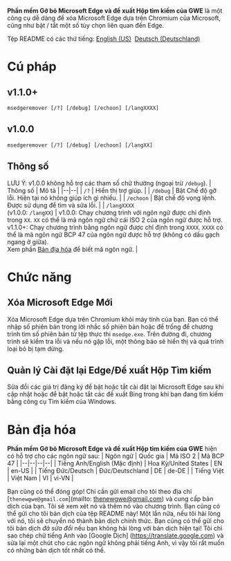 **Phần mềm Gỡ bỏ Microsoft Edge và đề xuất Hộp tìm kiếm của GWE** là một công cụ dễ dàng để xóa Microsoft Edge dựa trên Chromium của Microsoft, cũng như bật / tắt một số tùy chọn liên quan đến Edge.

Tệp README có các thứ tiếng: [English (US)](https://github.com/gamingwithevets/msedgeremover/blob/main/README.md)&nbsp; [Deutsch (Deutschland)](https://github.com/gamingwithevets/msedgeremover/blob/main/README/README_de-DE.md)

# Cú pháp
## v1.1.0+
```
msedgeremover [/?] [/debug] [/echoon] [/langXXXX]
```
## v1.0.0
```
msedgeremover [/?] [/debug] [/echoon] [/langXX]
```
## Thông số
LƯU Ý: v1.0.0 không hỗ trợ các tham số chữ thường (ngoại trừ `/debug`).
| Thông số | Mô tả |
|--|--|
| `/?` | Hiển thị trợ giúp. |
| `/debug` | Bật Chế độ gỡ lỗi. Hiện tại nó không giúp ích gì nhiều. |
| `/echoon` | Bật chế độ vọng lệnh. Được sử dụng để tìm và sửa lỗi. |
| `/langXXXX`<br/>(v1.0.0: `/langXX`) | v1.0.0: Chạy chương trình với ngôn ngữ được chỉ định trong `XX`. `XX` có thể là mã ngôn ngữ chữ cái ISO 2 của ngôn ngữ được hỗ trợ.<br/>v1.1.0+: Chạy chương trình bằng ngôn ngữ được chỉ định trong `XXXX`. `XXXX` có thể là mã ngôn ngữ BCP 47 của ngôn ngữ được hỗ trợ (không có dấu gạch ngang ở giữa).<br/>Xem phần [Bản địa hóa](https://github.com/gamingwithevets/msedgeremover/blob/main/README/README_vi-VN.md#b%E1%BA%A3n-%C4%91%E1%BB%8Ba-h%C3%B3a) để biết mã ngôn ngữ. |

# Chức năng
## Xóa Microsoft Edge Mới
Xóa Microsoft Edge dựa trên Chromium khỏi máy tính của bạn. Bạn có thể nhập số phiên bản trong lời nhắc số phiên bản hoặc để trống để chương trình tìm số phiên bản từ tệp thực thi `msedge.exe`. Trên đường đi, chương trình sẽ kiểm tra lỗi và nếu nó gặp lỗi, một thông báo sẽ hiển thị và quá trình loại bỏ bị tạm dừng.

## Quản lý Cài đặt lại Edge/Đề xuất Hộp Tìm kiếm
Sửa đổi các giá trị đăng ký để bật hoặc tắt cài đặt lại Microsoft Edge sau khi cập nhật hoặc để bật hoặc tắt các đề xuất Bing trong khi bạn đang tìm kiếm bằng công cụ Tìm kiếm của Windows.

# Bản địa hóa
**Phần mềm Gỡ bỏ Microsoft Edge và đề xuất Hộp tìm kiếm của GWE** hiện có hỗ trợ cho các ngôn ngữ sau:
| Ngôn ngữ | Quốc gia | Mã ISO 2 | Mã BCP 47 |
|--|--|--|--|
| Tiếng Anh/English (Mặc định) | Hoa Kỳ/United States | EN | en-US |
| Tiếng Đức/Deutsch | Đức/Deutschland | DE | de-DE |
| Tiếng Việt | Việt Nam | VI | vi-VN |

Bạn cũng có thể đóng góp! Chỉ cần gửi email cho tôi theo địa chỉ [`thenewgwe@gmail.com`](mailto: thenewgwe@gmail.com) và cung cấp bản dịch của bạn. Tôi sẽ xem xét nó và thêm nó vào chương trình.
Bạn cũng có thể gửi cho tôi bản dịch của tệp README này! Một lần nữa, nếu tôi hài lòng với nó, tôi sẽ chuyển nó thành bản dịch chính thức.
Bạn cũng có thể gửi cho tôi bản dịch *đã sửa đổi* nếu bạn không hài lòng với bản dịch hiện tại! Tôi chỉ sao chép chữ tiếng Anh vào [Google Dịch] (https://translate.google.com) và sửa lại một chút cho các ngôn ngữ không phải tiếng Anh, vì vậy tôi rất muốn có những bản dịch tốt nhất có thể.
